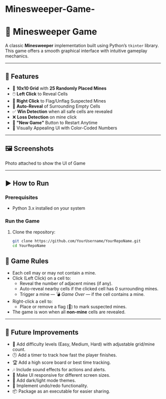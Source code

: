 # Minesweeper-Game-
# 🎯 Minesweeper Game

A classic **Minesweeper** implementation built using Python’s `tkinter` library.  
This game offers a smooth graphical interface with intuitive gameplay mechanics.

---

## 📌 Features

- 🧱 **10x10 Grid** with **25 Randomly Placed Mines**
- 🖱️ **Left Click** to Reveal Cells
- 🚩 **Right Click** to Flag/Unflag Suspected Mines
- 🔄 **Auto-Reveal** of Surrounding Empty Cells
- ✅ **Win Detection** when all safe cells are revealed
- ❌ **Loss Detection** on mine click
- 🔁 **"New Game"** Button to Restart Anytime
- 🎨 Visually Appealing UI with Color-Coded Numbers

---

## 🖼️ Screenshots

Photo attached to show the UI of Game

---

## ▶️ How to Run

### Prerequisites
- Python 3.x installed on your system

### Run the Game

1. Clone the repository:
   ```bash
   git clone https://github.com/YourUsername/YourRepoName.git
   cd YourRepoName

## 🧠 Game Rules

- Each cell may or may not contain a mine.
- Click (Left Click) on a cell to:
  - Reveal the number of adjacent mines (if any).
  - Auto-reveal nearby cells if the clicked cell has 0 surrounding mines.
  - Trigger a mine — 💣 *Game Over* — if the cell contains a mine.
- Right-click a cell to:
  - Place or remove a flag (🚩) to mark suspected mines.
- The game is won when all **non-mine** cells are revealed.

---

## 🚀 Future Improvements

- 🎯 Add difficulty levels (Easy, Medium, Hard) with adjustable grid/mine count.
- 🕒 Add a timer to track how fast the player finishes.
- 🏆 Add a high score board or best time tracking.
- 🎶 Include sound effects for actions and alerts.
- 📱 Make UI responsive for different screen sizes.
- 🌙 Add dark/light mode themes.
- 🔁 Implement undo/redo functionality.
- 📦 Package as an executable for easier sharing.
